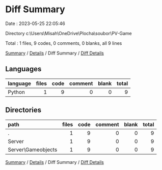 # Diff Summary

Date : 2023-05-25 22:05:46

Directory c:\\Users\\Misah\\OneDrive\\Plocha\\soubor\\PV-Game

Total : 1 files,  9 codes, 0 comments, 0 blanks, all 9 lines

[Summary](results.md) / [Details](details.md) / Diff Summary / [Diff Details](diff-details.md)

## Languages
| language | files | code | comment | blank | total |
| :--- | ---: | ---: | ---: | ---: | ---: |
| Python | 1 | 9 | 0 | 0 | 9 |

## Directories
| path | files | code | comment | blank | total |
| :--- | ---: | ---: | ---: | ---: | ---: |
| . | 1 | 9 | 0 | 0 | 9 |
| Server | 1 | 9 | 0 | 0 | 9 |
| Server\\Gameobjects | 1 | 9 | 0 | 0 | 9 |

[Summary](results.md) / [Details](details.md) / Diff Summary / [Diff Details](diff-details.md)